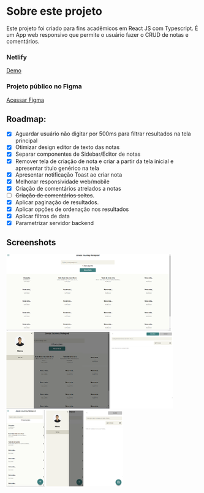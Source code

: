 # Sobre este projeto

Este projeto foi criado para fins acadêmicos em React JS com Typescript. É um App web responsivo que permite o usuário fazer o CRUD de notas e comentários.

### Netlify
<a href="https://pensive-shirley-9b5d0f.netlify.app/" alt="Acesso Netlify" target="_blank">Demo</a>

### Projeto público no Figma
<a href="https://www.figma.com/file/NOHq2hHsl4m10QIDKQiYSm/Jonas-Journey-Notes" alt="Acesso projet oFigma" target="_blank">Acessar Figma</a>


## Roadmap:
  - [x] Aguardar usuário não digitar por 500ms para filtrar resultados na tela principal
  - [x] Otimizar design editor de texto das notas
  - [x] Separar componentes de Sidebar/Editor de notas
  - [x] Remover tela de criação de nota e criar a partir da tela inicial e apresentar título genérico na tela
  - [x] Apresentar notificação Toast ao criar nota
  - [x] Melhorar responsividade web/mobile
  - [x] Criação de comentários atrelados a notas
  - [ ] ~~Criação de comentários soltos~~.
  - [x] Aplicar paginação de resultados.
  - [x] Aplicar opções de ordenação nos resultados
  - [x] Aplicar filtros de data
  - [x] Parametrizar servidor backend

## Screenshots

<img src="https://raw.githubusercontent.com/heroneto/jonasjourney-notepad-web/master/screenshots/listanotas.png" alt="Desktop-NoteList" style="height: 200px">

<img src="https://raw.githubusercontent.com/heroneto/jonasjourney-notepad-web/master/screenshots/sidebar.png" alt="Desktop-Sidebar" style="height: 200px">

<img src="https://raw.githubusercontent.com/heroneto/jonasjourney-notepad-web/master/screenshots/noteedit.png" alt="Desktop-NoteEdit" style="height: 200px">



<div>
<img src="https://raw.githubusercontent.com/heroneto/jonasjourney-notepad-web/master/screenshots/listanotas_mobile.png" alt="Mobile-NoteList" style="height: 200px"/>

<img src="https://raw.githubusercontent.com/heroneto/jonasjourney-notepad-web/master/screenshots/sidebar_mobile.png" alt="Mobile-Sidebar" style="height: 198px"/>

<img src="https://raw.githubusercontent.com/heroneto/jonasjourney-notepad-web/master/screenshots/noteedit_mobile.png" alt="Mobile-NoteEdit" style="height: 198px"/>
</div>





